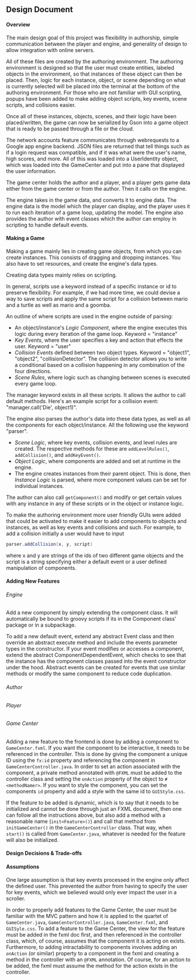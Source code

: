 ## Design Document

#### Overview
The main design goal of this project was flexibility in authorship, simple communication between the player and engine, and generality of design to allow integration with online servers.

All of these files are created by the authoring environment. The authoring environment is designed so that the user must create entities, labeled objects in the environment, so that instances of these object can then be placed. Then, logic for  each instance, object, or scene depending on what is currently selected will be placed into the terminal at the bottom of 
the authoring environment. For those who are not familiar with GUI scripting, popups have been added to make adding object scripts, key events, scene scripts, and collisions easier. 

Once all of these instances, objects, scenes, and their logic
have been placed/written, the game can now be serialized by Gson into a game object that is ready to be passed through a file or the cloud.

The network accounts feature communicates through webrequests to a Google app engine backend. JSON files are returned that tell things such as if a login request was compatible, and if it was what were the user's name, high scores, and more. All of this was loaded into a UserIdentity object, which was loaded into the GameCenter and put into a pane that displayed the user information.

The game center holds the author and a player, and a player gets game data either from the game center or from the author. Then it calls on the engine.

The engine takes in the game data, and converts it to engine data. The engine data is the model which the player can display, and the player uses it to run each iteration of a game loop, updating the model.
 The engine also provides the author with event classes which the author can employ in scripting to handle default events.


#### Making a Game

Making a game mainly lies in creating game objects, from which you can create instances. This consists of dragging and dropping instances. You also have to set resources, and create the engine's data types.

Creating data types mainly relies on scripting.

In general, scripts use a keyword instead of a specific instance or id to preserve flexibility. For example, if we had more time, we could devise a way to save scripts and apply the same script for a collision between mario and a turtle as well as mario and a goomba. 

An outline of where scripts are used in the engine outside of parsing:
- An object/instance's *Logic Component*, where the engine executes this logic during every iteration of the game loop. Keyword = "instance"
- *Key Events*, where the user specifies a key and action that effects the user. Keyword = "user"
- *Collision Events* defined between two object types. Keyword = "object1", "object2", "collisionDetector". The collision detector allows you to write a conditional based on a collision happening in any combination of the four directions.
- *Scene Rules*, where logic such as changing between scenes is executed every game loop.

The manager keyword exists in all these scripts. It allows the author to call default methods. Here's an example script for a collision event: "manager.call('Die', object1)".

The engine also parses the author's data into these data types, as well as all the components for each object/instance. All the following use the keyword "parser".

- *Scene Logic*, where key events, collision events, and level rules are created. The respective methods for these are `addLevelRules()`, `addCollision()`, and `addKeyEvent()`.
- *Object Logic*, where components are added and set at runtime in the engine.
- The engine creates instances from their parent object. This is done, then *Instance Logic* is parsed, where more component values can be set for individual instances.

The author can also call `getComponent()` and modify or get certain values with any instance in any of these scripts or in the object or instance logic.

To make the authoring environment more user friendly GUIs were added that could be activated to make it easier to add components to objects and instances, as well as key events and collisions and such. For example, to add a collision initially a user would have to input
```java
parser.addCollision(x, y, script)
```
where x and y are strings of the ids of two different game objects and the script is a string specifying either a default event or a user defined manipulation of components. 

#### Adding New Features
###### Engine
Add a new component by simply extending the component class. 
It will automatically be bound to groovy scripts if its in the Component class' package or in a subpackage.

To add a new default event, extend any abstract Event class and then override an abstract execute method and include the events parameter types in the constructor. 
If your event modifies or accesses a component, extend the abstract ComponentDependentEvent, which checks to see that the instance has the component classes passed into the event constructor under the hood.
Abstract events can be created for events that use similar methods or modify the same component to reduce code duplication.


###### Author

###### Player

###### Game Center
Adding a new feature to the frontend is done by adding a component to `GameCenter.fxml`. If you want the component to be interactive, it needs to 
be referenced in the controller. This is done by giving the component a unique ID using the `fx:id` property
and referencing the component in `GameCenterController.java`. In order to set an action associated with the component, a private method
annotated with `@FXML` must be added to the controller class and setting the `onAction` property of the object to `#<methodNamer>`. If you want
to style the component, you can set the components `id` property and add a style with the same id to `GUIStyle.css`. 

If the feature to be added is dynamic, which is to say that it needs to be initialized and cannot be done through just an FXML document, then one
can follow all the instructions above, but also add a method with a reasonable name (`init<Feature>()`) and call that method from `initGameCenter()` in
the `GameCenterController` class. That way, when `start()` is called from `GameCenter.java`, whatever is needed for the feature will also be initialized.

#### Design Decisions & Trade-offs


#### Assumptions 
One large assumption is that key events processed in the engine only affect the defined user. This prevented the author from 
having to specify the user for key events, which we believed would only ever impact the user in a scroller.

In order to properly add features to the Game Center, the user must be familiar with the MVC pattern and how it is applied to the quartet of
`GameCenter.java`, `GameCenterController.java`, `GameCenter.fxml`, and `GUISyle.css`. To add a feature to the Game Center, the view 
for the feature must be added in the fxml doc first, and then referenced in the controller class, which, of course, assumes that the
component it is acting on exists. Furthermore, to adding intractability to components involves adding an `onAction` (or similar) property
to a component in the fxml and creating a method in the controller with an `@FXML` annotation. Of course, for an action to be added, the
fxml must assume the method for the action exists in the controller.

